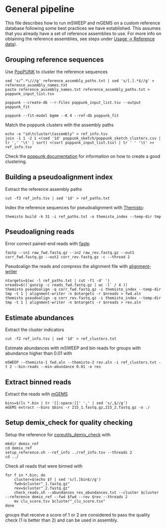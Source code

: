 # General pipeline
This file describes how to run mSWEEP and mGEMS on a custom reference database following some best practices we have established. This assumes that you already have a set of reference assemblies to use. For more info on obtaining the reference assemblies, see steps under [Usage -> Reference data](/docs/reference.md)).

## Grouping reference sequences
Use [PopPUNK](https://github.com/bacpop/PopPUNK) to cluster the reference sequences
```
sed 's/^.*\///g' reference_assembly_paths.txt | sed 's/[.].*$//g' > reference_assembly_names.txt
paste reference_assembly_names.txt reference_assembly_paths.txt > poppunk_input_list.tsv

poppunk --create-db --r-files poppunk_input_list.tsv --output poppunk_fit

poppunk --fit-model bgmm --K 4 --ref-db poppunk_fit
```

Match the poppunk clusters with the assembly paths
```
echo -e "id\tcluster\tassembly" > ref_info.tsv
join -1 1 -2 1 <(sed '1d' poppunk_sketch/poppunk_sketch_clusters.csv | tr ',' '\t' | sort) <(sort poppunk_input_list.tsv) | tr ' ' '\t' >> ref_info.tsv
```

Check the [poppunk documentation](https://poppunk.readthedocs.io) for information on how to create a good clustering.

## Building a pseudoalignment index
Extract the reference assembly paths
```
cut -f3 ref_info.tsv | sed '1d' > ref_paths.txt
```

Index the reference sequences for pseudoalignment with [Themisto](https://github.com/algbio/themisto):
```
themisto build -k 31 -i ref_paths.txt -o themisto_index --temp-dir tmp
```

## Pseudoaligning reads
Error correct paired-end reads with [fastp](https://github.com/opengene/fastp)
```
fastp --in1 raw_fwd.fastq.gz --in2 raw_rev.fastq.gz --out1 corr_fwd.fastq.gz --out2 corr_rev.fastq.gz -c --thread 2
```

Pseudoalign the reads and compress the alignment file with [alignment-writer](https://github.com/tmaklin/alignment-writer)
```
ntargets=$(wc -l ref_paths.txt | cut -f1 -d' ')
nreads=$((`gunzip -c reads_fwd.fastq.gz | wc -l` / 4 ))
themisto pseudoalign -q corr_fwd.fastq.gz -i themisto_index --temp-dir tmp -t 1 | alignment-writer -n $ntargets -r $nreads > fwd.aln
themisto pseudoalign -q corr_rev.fastq.gz -i themisto_index --temp-dir tmp -t 1 | alignment-writer -n $ntargets -r $nreads > rev.aln
```

## Estimate abundances
Extract the cluster indicators
```
cut -f2 ref_info.tsv | sed '1d' > ref_clusters.txt
```

Estimate abundances with mSWEEP and bin reads for groups with abundance higher than 0.01 with
```
mSWEEP --themisto-1 fwd.aln --themisto-2 rev.aln -i ref_clusters.txt -t 2 --bin-reads --min-abundance 0.01 -o res
```

## Extract binned reads
Extract the reads with [mGEMS](https://github.com/probic/mgems)
```
bins=$(ls *.bin | tr '[[:space:]]' ',' | sed 's/,$//g')
mGEMS extract --bins $bins -r 215_1.fastq.gz,215_2.fastq.gz -o ./
```

## Setup demix\_check for quality checking
Setup the reference for [coreutils\_demix\_check](https://github.com/tmaklin/coreutils_demix_check) with
```
mkdir demix_ref
cd demix_ref
setup_reference.sh --ref_info ../ref_info.tsv --threads 2
cd ../
```

Check all reads that were binned with
```
for f in *.bin; do
	cluster=$(echo $f | sed 's/[.]bin$//g')
	fwd=$cluster"_1.fastq.gz"
	rev=$cluster"_2.fastq.gz"
	check_reads.sh --abundances res_abundances.txt --cluster $cluster --reference demix_ref --fwd $fwd --rev $rev --threads 2
	mv clu_score.tsv $cluster"_clu_score.tsv"
done
```
groups that receive a score of 1 or 2 are considered to pass the quality check (1 is better than 2) and can be used in assembly.

